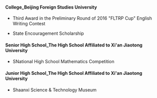 #### College_Beijing Foreign Studies University
- Third Award in the Preliminary Round of 2016 "FLTRP Cup" English Writing Contest
[](pic/.jpg)

- State Encouragement Scholarship
[](pic/.jpg)

#### Senior High School_The High School Affiliated to Xi'an Jiaotong University
- SNational High School Mathematics Competition
[](pic/.jpg)


#### Junior High School_The High School Affiliated to Xi'an Jiaotong University
- Shaanxi Science & Technology Museum
[](pic/.jpg)
